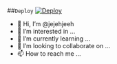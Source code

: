 ##`Deploy`
[![Deploy](https://www.herokucdn.com/deploy/button.svg)](https://heroku.com/deploy?template=https://github.com/jejehjeeh/jejehjeeh/)
- 👋 Hi, I’m @jejehjeeh
- 👀 I’m interested in ...
- 🌱 I’m currently learning ...
- 💞️ I’m looking to collaborate on ...
- 📫 How to reach me ...

<!---
jejehjeeh/jejehjeeh is a ✨ special ✨ repository because its `README.md` (this file) appears on your GitHub profile.
You can click the Preview link to take a look at your changes.
--->

